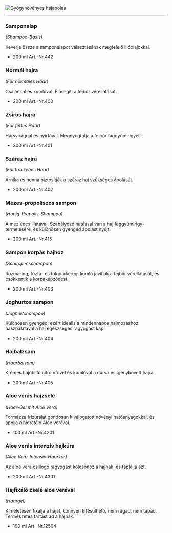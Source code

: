 ![Gyógynövényes hajapolas](images/cikkek/hajapolas.jpg)

* * *

### Samponalap
_(Shampoo-Basis)_

Keverje össze a samponalapot választásának megfelelő illóolajokkal.

* 200 ml Art.-Nr.442

### Normál hajra
_(Für normales Haar)_

Csalánnal és komlóval. Elősegíti a fejbőr vérellátását.

* 200 ml Art.-Nr.400

### Zsíros hajra
_(Für fettes Haar)_

Hársvirággal és nyírfával. Megnyugtatja a fejbőr faggyúmirigyeit.

* 200 ml Art.-Nr.401

### Száraz hajra
_(Füt trockenes Haar)_

Árnika és henna biztosítják a száraz haj szükséges ápolását.

* 200 ml Art.-Nr.402

### Mézes-propoliszos sampon
_(Honig-Propolis-Shampoo)_

A méz édes illatával. Szabályozó hatással van a haj faggyúmirigy-termelésére, és különösen gyengéd ápolást nyújt.

* 200 ml Art.-Nr.415

### Sampon korpás hajhoz
_(Schuppenschampoo)_

Rozmaring, fűzfa- és tölgyfakéreg, komló javítják a fejbőr vérellátását, és csökkentik a korpaképződést.

* 200 ml Art.-Nr.403

### Joghurtos sampon
_(Joghurtchampoo)_

Különösen gyengéd, ezért ideális a mindennapos hajmosáshoz. használatával a haj egészséges ragyogást kap.

* 200 ml Art.-Nr.404

### Hajbalzsam
_(Haarbalsam)_

Krémes hajöblítő citromfűvel és komlóval a durva és igénybevett hajra.

* 200 ml Art.-Nr.405

### Aloe verás hajzselé
_(Haar-Gel mit Aloe Vera)_

Formázza frizuráját gondosan kiválogatott növényi hatóanyagokkal, és ápolja a hidratáló Aloe verával.

* 100 ml Art.-Nr.4201

### Aloe verás intenzív hajkúra
_(Aloe Vera-Intensiv-Haarkur)_

Az aloe vera csillogó ragyogást kölcsönöz a hajnak, és táplálja azt.

* 200 ml Art.-Nr.4301

### Hajfixáló zselé aloe verával
_(Haargel)_

Kíméletesen fixálja a hajat, könnyen kifésülhető, nem ragad, nem tapad. Természetes tartást ad a hajnak.

* 100 ml Art.-Nr.12504